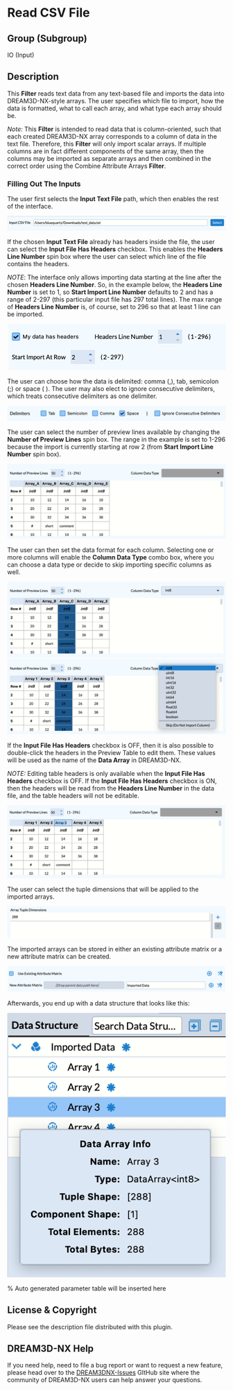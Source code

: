 # Read CSV File

## Group (Subgroup)

IO (Input)

## Description

This **Filter** reads text data from any text-based file and imports the data into DREAM3D-NX-style arrays.  The user specifies which file to import, how the data is formatted, what to call each array, and what type each array should be.

*Note:* This **Filter** is intended to read data that is column-oriented, such that each created DREAM3D-NX array corresponds to a column of data in the text file. Therefore, this **Filter** will only import scalar arrays. If multiple columns are in fact different components of the same array, then the columns may be imported as separate arrays and then combined in the correct order using the Combine Attribute Arrays **Filter**.

### Filling Out The Inputs

The user first selects the **Input Text File** path, which then enables the rest of the interface.

![Input Text File Field](Images/Read_CSV_1.png)

If the chosen **Input Text File** already has headers inside the file, the user can select the **Input File Has Headers** checkbox.  This
enables the **Headers Line Number** spin box where the user can select which line of the file contains the headers.

*NOTE*: The interface only allows importing data starting at the line after the chosen **Headers Line Number**.  So, in the example below, the **Headers Line Number** is set to 1, so **Start Import Line Number** defaults to 2 and has a range of 2-297 (this particular input file has 297 total lines).  The max range of **Headers Line Number** is, of course, set to 296 so that at least 1 line can be imported.

![Input Text File Field](Images/Read_CSV_2.png)

The user can choose how the data is delimited: comma (,), tab, semicolon (;) or space ( ). The user may also elect to ignore consecutive delimiters, which treats consecutive delimiters as one delimiter.

![Input Text File Field](Images/Read_CSV_3.png)

The user can select the number of preview lines available by changing the **Number of Preview Lines** spin box.  The range in the example is set to 1-296 because the import is currently starting at row 2 (from **Start Import Line Number** spin box).

![Input Text File Field](Images/Read_CSV_4.png)

The user can then set the data format for each column.  Selecting one or more columns will enable the **Column Data Type** combo box, where you can choose a data type or decide to skip importing specific columns as well.

![Input Text File Field](Images/Read_CSV_5.png)
![Input Text File Field](Images/Read_CSV_6.png)

If the **Input File Has Headers** checkbox is OFF, then it is also possible to double-click the headers in the Preview Table to edit them.  These values will be used as the name of the **Data Array** in DREAM3D-NX.

*NOTE:* Editing table headers is only available when the **Input File Has Headers** checkbox is OFF.  If the **Input File Has Headers** checkbox is ON, then the headers will be read from the **Headers Line Number** in the data file, and the table headers will not be editable.

![Input Text File Field](Images/Read_CSV_7.png)

The user can select the tuple dimensions that will be applied to the imported arrays.

![Input Text File Field](Images/Read_CSV_8.png)

The imported arrays can be stored in either an existing attribute matrix or a new attribute matrix can be created.

![Input Text File Field](Images/Read_CSV_9.png)

Afterwards, you end up with a data structure that looks like this:

![Input Text File Field](Images/Read_CSV_10.png)

% Auto generated parameter table will be inserted here

## License & Copyright

Please see the description file distributed with this plugin.

## DREAM3D-NX Help

If you need help, need to file a bug report or want to request a new feature, please head over to the [DREAM3DNX-Issues](https://github.com/BlueQuartzSoftware/DREAM3DNX-Issues/discussions) GItHub site where the community of DREAM3D-NX users can help answer your questions.
